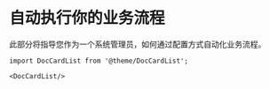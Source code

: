 # 自动执行你的业务流程

此部分将指导您作为一个系统管理员，如何通过配置方式自动化业务流程。


```mdx-code-block
import DocCardList from '@theme/DocCardList';

<DocCardList/>
```